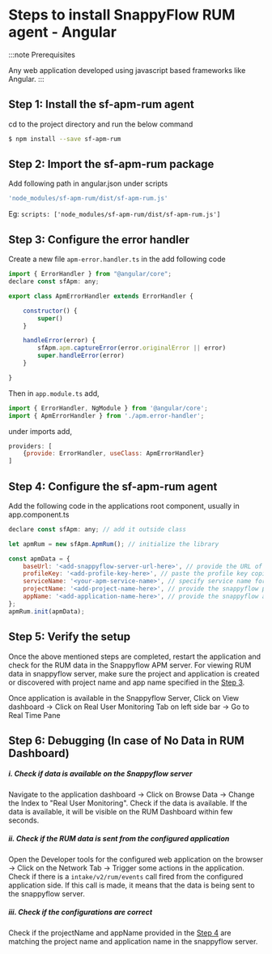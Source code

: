 # Steps to install SnappyFlow RUM agent - Angular

:::note Prerequisites

Any web application developed using javascript based frameworks like Angular.
:::

## **Step 1: Install the sf-apm-rum agent**

cd to the project directory and run the below command
```bash
$ npm install --save sf-apm-rum 
```


## **Step 2: Import the sf-apm-rum package**

Add following path in angular.json under scripts
```js
'node_modules/sf-apm-rum/dist/sf-apm-rum.js'
```
Eg:
```scripts: ['node_modules/sf-apm-rum/dist/sf-apm-rum.js']```


## **Step 3: Configure the error handler**


Create a new file  `apm-error.handler.ts` in the add following code

```js
import { ErrorHandler } from "@angular/core";
declare const sfApm: any;

export class ApmErrorHandler extends ErrorHandler {

	constructor() {
		super()
	}

	handleError(error) {
		sfApm.apm.captureError(error.originalError || error)
		super.handleError(error)
	}

}
```

Then in `app.module.ts` add,
```js
import { ErrorHandler, NgModule } from '@angular/core';
import { ApmErrorHandler } from './apm.error-handler';
```

under imports add,
```js
providers: [
	{provide: ErrorHandler, useClass: ApmErrorHandler}
]
```

## **Step 4: Configure the sf-apm-rum agent**

Add the following code in the applications root component,
usually in app.component.ts

```js
declare const sfApm: any; // add it outside class

let apmRum = new sfApm.ApmRum(); // initialize the library

const apmData = {
	baseUrl: '<add-snappyflow-server-url-here>', // provide the URL of the snappyflow APM server that you are using to view the data
	profileKey: '<add-profile-key-here>', // paste the profile key copied from SF profile
	serviceName: '<your-apm-service-name>', // specify service name for RUM
	projectName: '<add-project-name-here>', // provide the snappyflow project name
	appName: '<add-application-name-here>', // provide the snappyflow application name
};
apmRum.init(apmData);
```

## **Step 5: Verify the setup**

Once the above mentioned steps are completed, restart the application and check for the RUM data in the Snappyflow APM server. For viewing RUM data in snappyflow server, make sure  the project and application is created or discovered with project name and app name specified in the [Step 3](#step3-configure-the-sf-apm-rum-agent).

Once application is available in the Snappyflow Server, Click on View dashboard -> Click on Real User Monitoring Tab on left side bar -> Go to Real Time Pane


## **Step 6: Debugging (In case of No Data in RUM Dashboard)**

##### i. **Check if data is available on the Snappyflow server**  
Navigate to the application dashboard -> Click on Browse Data -> Change the Index to "Real User Monitoring". Check if the data is available. If the data is available, it will be visible on the RUM Dashboard within few seconds.  

##### ii. **Check if the RUM data is sent from the configured application**  
Open the Developer tools for the configured web application on the browser -> Click on the Network Tab -> Trigger some actions in the application. Check if there is a `intake/v2/rum/events` call fired from the configured application side. If this call is made, it means that the data is being sent to the snappyflow server.   

##### iii. **Check if the configurations are correct**  
Check if the projectName and appName provided in the [Step 4](#step-4-configure-the-sf-apm-rum-agent) are matching the project name and application name in the snappyflow server.  
  